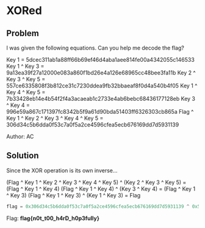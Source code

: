 # XORed

## Problem

I was given the following equations. Can you help me decode the flag?

Key 1 = 5dcec311ab1a88ff66b69ef46d4aba1aee814fe00a4342055c146533
Key 1 ^ Key 3 = 9a13ea39f27a12000e083a860f1bd26e4a126e68965cc48bee3fa11b
Key 2 ^ Key 3 ^ Key 5 = 557ce6335808f3b812ce31c7230ddea9fb32bbaeaf8f0d4a540b4f05
Key 1 ^ Key 4 ^ Key 5 = 7b33428eb14e4b54f2f4a3acaeab1c2733e4ab6bebc68436177128eb
Key 3 ^ Key 4 = 996e59a867c171397fc8342b5f9a61d90bda51403ff6326303cb865a
Flag ^ Key 1 ^ Key 2 ^ Key 3 ^ Key 4 ^ Key 5 = 306d34c5b6dda0f53c7a0f5a2ce4596cfea5ecb676169dd7d5931139

Author: AC

## Solution

Since the XOR operation is its own inverse...

(Flag ^ Key 1 ^ Key 2 ^ Key 3 ^ Key 4 ^ Key 5) ^ (Key 2 ^ Key 3 ^ Key 5) = (Flag ^ Key 1 ^ Key 4)
(Flag ^ Key 1 ^ Key 4) ^ (Key 3 ^ Key 4) = (Flag ^ Key 1 ^ Key 3)
(Flag ^ Key 1 ^ Key 3) ^ (Key 1 ^ Key 3) = Flag

```python
flag = 0x306d34c5b6dda0f53c7a0f5a2ce4596cfea5ecb676169dd7d5931139 ^ 0x557ce6335808f3b812ce31c7230ddea9fb32bbaeaf8f0d4a540b4f05 ^ 0x996e59a867c171397fc8342b5f9a61d90bda51403ff6326303cb865a ^ 0x9a13ea39f27a12000e083a860f1bd26e4a126e68965cc48bee3fa11b
```

Flag: **flag{n0t_t00_h4rD_h0p3fully}**